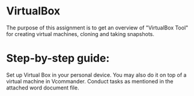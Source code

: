 # VirtualBox
The purpose of this assignment is to get an overview of "VirtualBox Tool" for creating virtual machines, cloning and taking snapshots.
# Step-by-step guide:
Set up Virtual Box in your personal device. You may also do it on top of a virtual machine in Vcommander.
Conduct tasks as mentioned in the attached word document file.

